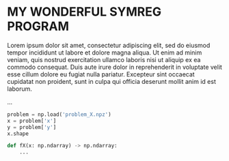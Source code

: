 # MY WONDERFUL SYMREG PROGRAM

Lorem ipsum dolor sit amet, consectetur adipiscing elit, sed do eiusmod tempor incididunt ut labore et dolore magna aliqua. Ut enim ad minim veniam, quis nostrud exercitation ullamco laboris nisi ut aliquip ex ea commodo consequat. Duis aute irure dolor in reprehenderit in voluptate velit esse cillum dolore eu fugiat nulla pariatur. Excepteur sint occaecat cupidatat non proident, sunt in culpa qui officia deserunt mollit anim id est laborum.

...

```python
problem = np.load('problem_X.npz')
x = problem['x']
y = problem['y']
x.shape

def fX(x: np.ndarray) -> np.ndarray: 
    ...

```
